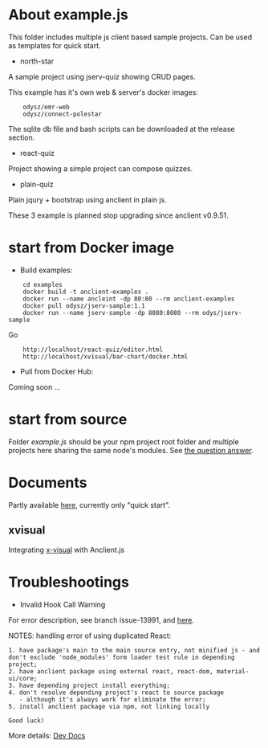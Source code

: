 # About example.js

This folder includes multiple js client based sample projects. Can be used as
templates for quick start.

- north-star

A sample project using jserv-quiz showing CRUD pages.

This example has it's own web & server's docker images:

~~~
    odysz/emr-web
	odysz/connect-polestar
~~~

The sqlite db file and bash scripts can be downloaded at the release section.

- react-quiz

Project showing a simple project can compose quizzes.

- plain-quiz

Plain jqury + bootstrap using anclient in plain js.

These 3 example is planned stop upgrading since anclient v0.9.51.

# start from Docker image

- Build examples:

```
    cd examples
	docker build -t anclient-examples .
	docker run --name ancleint -dp 80:80 --rm anclient-examples
	docker pull odysz/jserv-sample:1.1
	docker run --name jserv-sample -dp 8080:8080 --rm odys/jserv-sample
```

Go

```
	http://localhost/react-quiz/editor.html
	http://localhost/xvisual/bar-chart/docker.html
```

- Pull from Docker Hub:

Coming soon ...

# start from source

Folder *example.js* should be your npm project root folder and multiple projects
here sharing the same node's modules. See [the question answer](https://stackoverflow.com/a/29787493/7362888).

# Documents

Partly available [here](https://odys-z.github.io/Anclient/), currently only
"quick start".

## xvisual

Integrating [x-visual](https://github.com/odys-z/x-visual) with Anclient.js

##

# Troubleshootings

- Invalid Hook Call Warning

For error description, see branch issue-13991, and [here](https://reactjs.org/warnings/invalid-hook-call-warning.html).

NOTES: handling error of using duplicated React:

    1. have package's main to the main source entry, not minified js - and
    don't exclude 'node_modules' form loader test rule in depending project;
    2. have anclient package using external react, react-dom, material-ui/core;
    3. have depending project install everything;
    4. don't resolve depending project's react to source package
       - although it's always work for eliminate the error;
    5. install anclient package via npm, not linking locally

    Good luck!

More details: [Dev Docs](https://odys-z.github.io/Anclient/dev/issues.html#react-issue-13991-invalid-hood-call)
